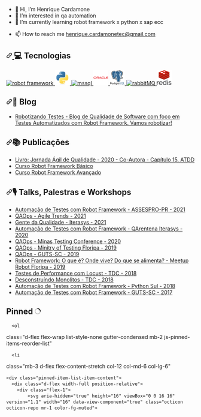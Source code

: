 - 👋 Hi, I’m Henrique Cardamone
- 👀 I’m interested in qa automation
- 🌱 I’m currently learning robot framework x python x sap ecc
<!-- - 💞️ I’m looking to collaborate on ... -->
- 📫 How to reach me henrique.cardamonetec@gmail.com

<h2 dir="auto"><a id="user-content--tecnologias" class="anchor" aria-hidden="true" href="#-tecnologias">
<svg class="octicon octicon-link" viewBox="0 0 16 16" version="1.1" width="16" height="16" aria-hidden="true">
<path fill-rule="evenodd" d="M7.775 3.275a.75.75 0 001.06 1.06l1.25-1.25a2 2 0 112.83 2.83l-2.5 2.5a2 2 0 01-2.83 0 .75.75 0 00-1.06 1.06 3.5 3.5 0 004.95 0l2.5-2.5a3.5 3.5 0 00-4.95-4.95l-1.25 1.25zm-4.69 9.64a2 2 0 010-2.83l2.5-2.5a2 2 0 012.83 0 .75.75 0 001.06-1.06 3.5 3.5 0 00-4.95 0l-2.5 2.5a3.5 3.5 0 004.95 4.95l1.25-1.25a.75.75 0 00-1.06-1.06l-1.25 1.25a2 2 0 01-2.83 0z"></path>
</svg>
</a>
<g-emoji class="g-emoji" alias="computer" fallback-src="https://github.githubassets.com/images/icons/emoji/unicode/1f4bb.png">💻</g-emoji> Tecnologias</h2>

<p align="left" dir="auto"> <a href="https://robotframework.org/" rel="nofollow"> <img src="https://camo.githubusercontent.com/7deda4901a446c74e93e7fd33bea431495932e49d60414ed5be8ee84c447f779/68747470733a2f2f75706c6f61642e77696b696d656469612e6f72672f77696b6970656469612f636f6d6d6f6e732f652f65342f526f626f742d6672616d65776f726b2d6c6f676f2e706e67" alt="robot framework" width="40" height="40" data-canonical-src="https://upload.wikimedia.org/wikipedia/commons/e/e4/Robot-framework-logo.png" style="max-width: 100%;"> </a> <a href="https://www.docker.com/" rel="nofollow"> </a><a href="https://www.python.org" rel="nofollow"> <img src="https://raw.githubusercontent.com/devicons/devicon/master/icons/python/python-original.svg" alt="python" width="40" height="40" style="max-width: 100%;"> </a> <a href="https://www.ruby-lang.org/pt/" rel="nofollow"><img src="https://camo.githubusercontent.com/42dfd0950d93092d82d677877fe87d5bab1e2acccc1110bf0f9dd755988ccb7e/68747470733a2f2f7777772e7376677265706f2e636f6d2f73686f772f3330333232392f6d6963726f736f66742d73716c2d7365727665722d6c6f676f2e737667" alt="mssql" width="40" height="40" data-canonical-src="https://www.svgrepo.com/show/303229/microsoft-sql-server-logo.svg" style="max-width: 100%;"> </a> <a href="https://www.oracle.com/" rel="nofollow"> <img src="https://raw.githubusercontent.com/devicons/devicon/master/icons/oracle/oracle-original.svg" alt="oracle" width="40" height="40" style="max-width: 100%;"> </a> <a href="https://www.postgresql.org" rel="nofollow"> <img src="https://raw.githubusercontent.com/devicons/devicon/master/icons/postgresql/postgresql-original-wordmark.svg" alt="postgresql" width="40" height="40" style="max-width: 100%;"> </a>  <a href="https://www.rabbitmq.com" rel="nofollow"> <img src="https://camo.githubusercontent.com/52efcb7f1ba0a82b322c4d1eb8d33ebe886627b405013ed2f1d1c3cf818abbeb/68747470733a2f2f7777772e766563746f726c6f676f2e7a6f6e652f6c6f676f732f7261626269746d712f7261626269746d712d69636f6e2e737667" alt="rabbitMQ" width="40" height="40" data-canonical-src="https://www.vectorlogo.zone/logos/rabbitmq/rabbitmq-icon.svg" style="max-width: 100%;"> </a> <a href="https://redis.io" rel="nofollow"> <img src="https://raw.githubusercontent.com/devicons/devicon/master/icons/redis/redis-original-wordmark.svg" alt="redis" width="40" height="40" style="max-width: 100%;">  </a> </p>
<h2 dir="auto"><a id="user-content--blog" class="anchor" aria-hidden="true" href="#-blog"><svg class="octicon octicon-link" viewBox="0 0 16 16" version="1.1" width="16" height="16" aria-hidden="true"><path fill-rule="evenodd" d="M7.775 3.275a.75.75 0 001.06 1.06l1.25-1.25a2 2 0 112.83 2.83l-2.5 2.5a2 2 0 01-2.83 0 .75.75 0 00-1.06 1.06 3.5 3.5 0 004.95 0l2.5-2.5a3.5 3.5 0 00-4.95-4.95l-1.25 1.25zm-4.69 9.64a2 2 0 010-2.83l2.5-2.5a2 2 0 012.83 0 .75.75 0 001.06-1.06 3.5 3.5 0 00-4.95 0l-2.5 2.5a3.5 3.5 0 004.95 4.95l1.25-1.25a.75.75 0 00-1.06-1.06l-1.25 1.25a2 2 0 01-2.83 0z"></path></svg></a><g-emoji class="g-emoji" alias="memo" fallback-src="https://github.githubassets.com/images/icons/emoji/unicode/1f4dd.png">📝</g-emoji> Blog</h2>
<ul dir="auto">
<li><a href="https://robotizandotestes.blogspot.com/" rel="nofollow">Robotizando Testes - Blog de Qualidade de Software com foco em Testes Automatizados com Robot Framework. Vamos robotizar!</a></li>
</ul>
<h2 dir="auto"><a id="user-content--publicações" class="anchor" aria-hidden="true" href="#-publicações"><svg class="octicon octicon-link" viewBox="0 0 16 16" version="1.1" width="16" height="16" aria-hidden="true"><path fill-rule="evenodd" d="M7.775 3.275a.75.75 0 001.06 1.06l1.25-1.25a2 2 0 112.83 2.83l-2.5 2.5a2 2 0 01-2.83 0 .75.75 0 00-1.06 1.06 3.5 3.5 0 004.95 0l2.5-2.5a3.5 3.5 0 00-4.95-4.95l-1.25 1.25zm-4.69 9.64a2 2 0 010-2.83l2.5-2.5a2 2 0 012.83 0 .75.75 0 001.06-1.06 3.5 3.5 0 00-4.95 0l-2.5 2.5a3.5 3.5 0 004.95 4.95l1.25-1.25a.75.75 0 00-1.06-1.06l-1.25 1.25a2 2 0 01-2.83 0z"></path></svg></a><g-emoji class="g-emoji" alias="books" fallback-src="https://github.githubassets.com/images/icons/emoji/unicode/1f4da.png">📚</g-emoji> Publicações</h2>
<ul dir="auto">
<li><a href="https://www.google.com.br/books/edition/Jornada_%C3%81gil_de_Qualidade/z5bIDwAAQBAJ?hl=pt-BR&amp;gbpv=0" rel="nofollow">Livro: Jornada Ágil de Qualidade - 2020 - Co-Autora - Capítulo 15. ATDD</a></li>
<li><a href="https://www.udemy.com/course/automacao-de-testes-com-robot-framework-basico/?referralCode=07AE210B34B27F2BA63C" rel="nofollow">Curso Robot Framework Básico</a></li>
<li><a href="https://www.udemy.com/course/automacao-de-testes-com-robot-framework-avancado/?referralCode=D8A16D5A4F4A3660792B" rel="nofollow">Curso Robot Framework Avançado</a></li>
</ul>
<h2 dir="auto"><a id="user-content-️-talks-palestras-e-workshops" class="anchor" aria-hidden="true" href="#️-talks-palestras-e-workshops"><svg class="octicon octicon-link" viewBox="0 0 16 16" version="1.1" width="16" height="16" aria-hidden="true"><path fill-rule="evenodd" d="M7.775 3.275a.75.75 0 001.06 1.06l1.25-1.25a2 2 0 112.83 2.83l-2.5 2.5a2 2 0 01-2.83 0 .75.75 0 00-1.06 1.06 3.5 3.5 0 004.95 0l2.5-2.5a3.5 3.5 0 00-4.95-4.95l-1.25 1.25zm-4.69 9.64a2 2 0 010-2.83l2.5-2.5a2 2 0 012.83 0 .75.75 0 001.06-1.06 3.5 3.5 0 00-4.95 0l-2.5 2.5a3.5 3.5 0 004.95 4.95l1.25-1.25a.75.75 0 00-1.06-1.06l-1.25 1.25a2 2 0 01-2.83 0z"></path></svg></a><g-emoji class="g-emoji" alias="studio_microphone" fallback-src="https://github.githubassets.com/images/icons/emoji/unicode/1f399.png">🎙️</g-emoji> Talks, Palestras e Workshops</h2>
<ul dir="auto">
<li><a href="https://www.slideshare.net/MayaraRFernandesCBTS/assespro-prworkshoprobot-framework" rel="nofollow">Automação de Testes com Robot Framework - ASSESPRO-PR - 2021</a></li>
<li><a href="https://www.slideshare.net/MayaraRFernandesCBTS/qaops-agile-trends-2021" rel="nofollow">QAOps - Agile Trends - 2021</a></li>
<li><a href="https://youtu.be/d7letwKIrrk" rel="nofollow">Gente da Qualidade - Iterasys - 2021</a></li>
<li><a href="https://youtu.be/r-Ju-O_miv0" rel="nofollow">Automação de Testes com Robot Framework - QArentena Iterasys - 2020</a></li>
<li><a href="https://www.slideshare.net/MayaraRFernandesCBTS/qa-ops-mtc-2020-mayara-fernandes" rel="nofollow">QAOps - Minas Testing Conference - 2020</a></li>
<li><a href="https://www.slideshare.net/MayaraRFernandesCBTS/qaops-o-qa-com-pzinho-em-devops-ministry-of-testing-floripa-2019" rel="nofollow">QAOps - Minitry of Testing Floripa - 2019</a></li>
<li><a href="https://youtu.be/bfAchnxHFMs" rel="nofollow">QAOps - GUTS-SC - 2019</a></li>
<li><a href="https://www.slideshare.net/MayaraRFernandesCBTS/1-robot-floripa-robot-framework-o-que-onde-vive-do-que-se-alimenta" rel="nofollow">Robot Framework: O que é? Onde vive? Do que se alimenta? - Meetup Robot Floripa - 2019</a></li>
<li><a href="https://www.slideshare.net/MayaraRFernandesCBTS/tdcpoa2018-trilha-python-testes-de-performance-com-locust" rel="nofollow">Testes de Performance com Locust - TDC - 2018</a></li>
<li><a href="https://www.slideshare.net/MayaraRFernandesCBTS/tdcpoa2018-trilha-delphi-desconstruindo-monolitos-delphi" rel="nofollow">Desconstruíndo Monolitos - TDC - 2018</a></li>
<li><a href="https://www.slideshare.net/MayaraRFernandesCBTS/pythonsul2018-apresentao-do-tutorial-automao-de-testes-com-robot-framework" rel="nofollow">Automação de Testes com Robot Framework - Python Sul - 2018</a></li>
<li><a href="https://www.slideshare.net/MayaraRFernandesCBTS/automao-de-testes-com-robot-framework-gutssc" rel="nofollow">Automação de Testes com Robot Framework - GUTS-SC - 2017</a></li>
</ul>
</article>
  </div>
</div>


<div class="mt-4">
  <div class="js-pinned-items-reorder-container">
  <h2 class="f4 mb-2 text-normal">
      Pinned
    <svg style="box-sizing: content-box; color: var(--color-icon-primary);" width="16" height="16" viewBox="0 0 16 16" fill="none" data-view-component="true" class="spinner pinned-items-spinner js-pinned-items-spinner v-align-text-bottom ml-1 anim-rotate">
  <circle cx="8" cy="8" r="7" stroke="currentColor" stroke-opacity="0.25" stroke-width="2" vector-effect="non-scaling-stroke" />
  <path d="M15 8a7.002 7.002 0 00-7-7" stroke="currentColor" stroke-width="2" stroke-linecap="round" vector-effect="non-scaling-stroke" />
</svg>
    <span
      class="ml-2 color-fg-muted f6 js-pinned-items-reorder-message"
      role="status"
      aria-live="polite"
      data-error-text="Something went wrong."
      data-success-text="Order updated."
    ></span>
  </h2>

      <ol
  class="d-flex flex-wrap list-style-none gutter-condensed mb-2 js-pinned-items-reorder-list"
  
>
      <li
  class="mb-3 d-flex flex-content-stretch col-12 col-md-6 col-lg-6"
>
  <div
    class="Box d-flex pinned-item-list-item p-3 width-full js-pinned-item-list-item public sortable-button-item source"
    
  >
    <div class="pinned-item-list-item-content">
      <div class="d-flex width-full position-relative">
        <div class="flex-1">
            <svg aria-hidden="true" height="16" viewBox="0 0 16 16" version="1.1" width="16" data-view-component="true" class="octicon octicon-repo mr-1 color-fg-muted">
              
<!---
hcardamone/hcardamone is a ✨ special ✨ repository because its `README.md` (this file) appears on your GitHub profile.
You can click the Preview link to take a look at your changes.
--->
